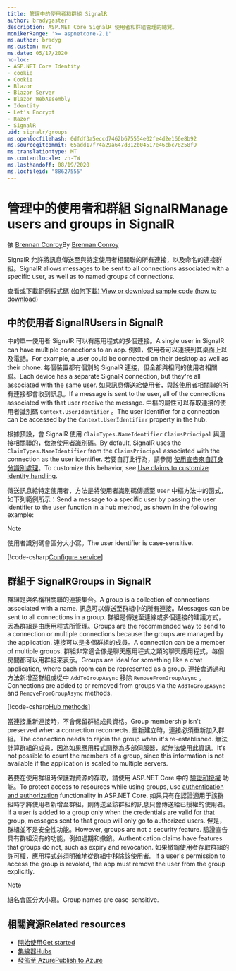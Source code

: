 ```yaml
---
title: 管理中的使用者和群組 SignalR
author: bradygaster
description: ASP.NET Core SignalR 使用者和群組管理的總覽。
monikerRange: '>= aspnetcore-2.1'
ms.author: bradyg
ms.custom: mvc
ms.date: 05/17/2020
no-loc:
- ASP.NET Core Identity
- cookie
- Cookie
- Blazor
- Blazor Server
- Blazor WebAssembly
- Identity
- Let's Encrypt
- Razor
- SignalR
uid: signalr/groups
ms.openlocfilehash: 0dfdf3a5eccd7462b675554e02fe4d2e166e8b92
ms.sourcegitcommit: 65add17f74a29a647d812b04517e46cbc78258f9
ms.translationtype: MT
ms.contentlocale: zh-TW
ms.lasthandoff: 08/19/2020
ms.locfileid: "88627555"
---
```

# <a name="manage-users-and-groups-in-no-locsignalr"></a><span data-ttu-id="efac8-103">管理中的使用者和群組 SignalR</span><span class="sxs-lookup"><span data-stu-id="efac8-103">Manage users and groups in SignalR</span></span>

<span data-ttu-id="efac8-104">依 [Brennan Conroy](https://github.com/BrennanConroy)</span><span class="sxs-lookup"><span data-stu-id="efac8-104">By [Brennan Conroy](https://github.com/BrennanConroy)</span></span>

<span data-ttu-id="efac8-105">SignalR 允許將訊息傳送至與特定使用者相關聯的所有連接，以及命名的連接群組。</span><span class="sxs-lookup"><span data-stu-id="efac8-105">SignalR allows messages to be sent to all connections associated with a specific user, as well as to named groups of connections.</span></span>

<span data-ttu-id="efac8-106">[查看或下載範例程式碼](https://github.com/dotnet/AspNetCore.Docs/tree/master/aspnetcore/signalr/groups/sample/) [ (如何下載) ](xref:index#how-to-download-a-sample)</span><span class="sxs-lookup"><span data-stu-id="efac8-106">[View or download sample code](https://github.com/dotnet/AspNetCore.Docs/tree/master/aspnetcore/signalr/groups/sample/) [(how to download)](xref:index#how-to-download-a-sample)</span></span>

## <a name="users-in-no-locsignalr"></a><span data-ttu-id="efac8-107">中的使用者 SignalR</span><span class="sxs-lookup"><span data-stu-id="efac8-107">Users in SignalR</span></span>

<span data-ttu-id="efac8-108">中的單一使用者 SignalR 可以有應用程式的多個連接。</span><span class="sxs-lookup"><span data-stu-id="efac8-108">A single user in SignalR can have multiple connections to an app.</span></span> <span data-ttu-id="efac8-109">例如，使用者可以連接到其桌面上以及電話。</span><span class="sxs-lookup"><span data-stu-id="efac8-109">For example, a user could be connected on their desktop as well as their phone.</span></span> <span data-ttu-id="efac8-110">每個裝置都有個別的 SignalR 連接，但全都與相同的使用者相關聯。</span><span class="sxs-lookup"><span data-stu-id="efac8-110">Each device has a separate SignalR connection, but they're all associated with the same user.</span></span> <span data-ttu-id="efac8-111">如果訊息傳送給使用者，與該使用者相關聯的所有連接都會收到訊息。</span><span class="sxs-lookup"><span data-stu-id="efac8-111">If a message is sent to the user, all of the connections associated with that user receive the message.</span></span> <span data-ttu-id="efac8-112">中樞的屬性可以存取連接的使用者識別碼 `Context.UserIdentifier` 。</span><span class="sxs-lookup"><span data-stu-id="efac8-112">The user identifier for a connection can be accessed by the `Context.UserIdentifier` property in the hub.</span></span>

<span data-ttu-id="efac8-113">根據預設，會 SignalR 使用 `ClaimTypes.NameIdentifier` `ClaimsPrincipal` 與連接相關聯的，做為使用者識別碼。</span><span class="sxs-lookup"><span data-stu-id="efac8-113">By default, SignalR uses the `ClaimTypes.NameIdentifier` from the `ClaimsPrincipal` associated with the connection as the user identifier.</span></span> <span data-ttu-id="efac8-114">若要自訂此行為，請參閱 [使用宣告來自訂身分識別處理](xref:signalr/authn-and-authz#use-claims-to-customize-identity-handling)。</span><span class="sxs-lookup"><span data-stu-id="efac8-114">To customize this behavior, see [Use claims to customize identity handling](xref:signalr/authn-and-authz#use-claims-to-customize-identity-handling).</span></span>

<span data-ttu-id="efac8-115">傳送訊息給特定使用者，方法是將使用者識別碼傳遞至 `User` 中樞方法中的函式，如下列範例所示：</span><span class="sxs-lookup"><span data-stu-id="efac8-115">Send a message to a specific user by passing the user identifier to the `User` function in a hub method, as shown in the following example:</span></span>

> [!NOTE]
> <span data-ttu-id="efac8-116">使用者識別碼會區分大小寫。</span><span class="sxs-lookup"><span data-stu-id="efac8-116">The user identifier is case-sensitive.</span></span>

[!code-csharp[Configure service](groups/sample/Hubs/ChatHub.cs?range=29-32)]

## <a name="groups-in-no-locsignalr"></a><span data-ttu-id="efac8-117">群組于 SignalR</span><span class="sxs-lookup"><span data-stu-id="efac8-117">Groups in SignalR</span></span>

<span data-ttu-id="efac8-118">群組是與名稱相關聯的連接集合。</span><span class="sxs-lookup"><span data-stu-id="efac8-118">A group is a collection of connections associated with a name.</span></span> <span data-ttu-id="efac8-119">訊息可以傳送至群組中的所有連接。</span><span class="sxs-lookup"><span data-stu-id="efac8-119">Messages can be sent to all connections in a group.</span></span> <span data-ttu-id="efac8-120">群組是傳送至連線或多個連接的建議方式，因為群組是由應用程式所管理。</span><span class="sxs-lookup"><span data-stu-id="efac8-120">Groups are the recommended way to send to a connection or multiple connections because the groups are managed by the application.</span></span> <span data-ttu-id="efac8-121">連接可以是多個群組的成員。</span><span class="sxs-lookup"><span data-stu-id="efac8-121">A connection can be a member of multiple groups.</span></span> <span data-ttu-id="efac8-122">群組非常適合像是聊天應用程式之類的聊天應用程式，每個房間都可以用群組來表示。</span><span class="sxs-lookup"><span data-stu-id="efac8-122">Groups are ideal for something like a chat application, where each room can be represented as a group.</span></span> <span data-ttu-id="efac8-123">連接會透過和方法新增至群組或從中 `AddToGroupAsync` 移除 `RemoveFromGroupAsync` 。</span><span class="sxs-lookup"><span data-stu-id="efac8-123">Connections are added to or removed from groups via the `AddToGroupAsync` and `RemoveFromGroupAsync` methods.</span></span>

[!code-csharp[Hub methods](groups/sample/Hubs/ChatHub.cs?range=15-27)]

<span data-ttu-id="efac8-124">當連接重新連接時，不會保留群組成員資格。</span><span class="sxs-lookup"><span data-stu-id="efac8-124">Group membership isn't preserved when a connection reconnects.</span></span> <span data-ttu-id="efac8-125">重新建立時，連接必須重新加入群組。</span><span class="sxs-lookup"><span data-stu-id="efac8-125">The connection needs to rejoin the group when it's re-established.</span></span> <span data-ttu-id="efac8-126">無法計算群組的成員，因為如果應用程式調整為多部伺服器，就無法使用此資訊。</span><span class="sxs-lookup"><span data-stu-id="efac8-126">It's not possible to count the members of a group, since this information is not available if the application is scaled to multiple servers.</span></span>

<span data-ttu-id="efac8-127">若要在使用群組時保護對資源的存取，請使用 ASP.NET Core 中的 [驗證和授權](xref:signalr/authn-and-authz) 功能。</span><span class="sxs-lookup"><span data-stu-id="efac8-127">To protect access to resources while using groups, use [authentication and authorization](xref:signalr/authn-and-authz) functionality in ASP.NET Core.</span></span> <span data-ttu-id="efac8-128">如果只有在認證適用于該群組時才將使用者新增至群組，則傳送至該群組的訊息只會傳送給已授權的使用者。</span><span class="sxs-lookup"><span data-stu-id="efac8-128">If a user is added to a group only when the credentials are valid for that group, messages sent to that group will only go to authorized users.</span></span> <span data-ttu-id="efac8-129">但是，群組並不是安全性功能。</span><span class="sxs-lookup"><span data-stu-id="efac8-129">However, groups are not a security feature.</span></span> <span data-ttu-id="efac8-130">驗證宣告具有群組沒有的功能，例如過期和撤銷。</span><span class="sxs-lookup"><span data-stu-id="efac8-130">Authentication claims have features that groups do not, such as expiry and revocation.</span></span> <span data-ttu-id="efac8-131">如果撤銷使用者存取群組的許可權，應用程式必須明確地從群組中移除該使用者。</span><span class="sxs-lookup"><span data-stu-id="efac8-131">If a user's permission to access the group is revoked, the app must remove the user from the group explicitly.</span></span>

> [!NOTE]
> <span data-ttu-id="efac8-132">組名會區分大小寫。</span><span class="sxs-lookup"><span data-stu-id="efac8-132">Group names are case-sensitive.</span></span>

## <a name="related-resources"></a><span data-ttu-id="efac8-133">相關資源</span><span class="sxs-lookup"><span data-stu-id="efac8-133">Related resources</span></span>

* [<span data-ttu-id="efac8-134">開始使用</span><span class="sxs-lookup"><span data-stu-id="efac8-134">Get started</span></span>](xref:tutorials/signalr)
* [<span data-ttu-id="efac8-135">集線器</span><span class="sxs-lookup"><span data-stu-id="efac8-135">Hubs</span></span>](xref:signalr/hubs)
* [<span data-ttu-id="efac8-136">發佈至 Azure</span><span class="sxs-lookup"><span data-stu-id="efac8-136">Publish to Azure</span></span>](xref:signalr/publish-to-azure-web-app)
